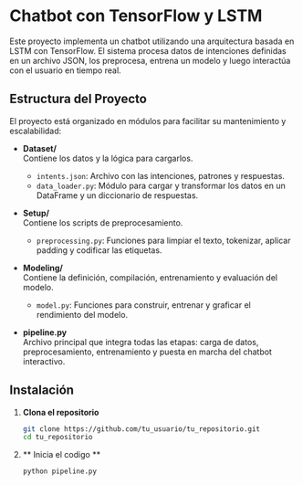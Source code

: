 # Chatbot con TensorFlow y LSTM

Este proyecto implementa un chatbot utilizando una arquitectura basada en LSTM con TensorFlow. El sistema procesa datos de intenciones definidas en un archivo JSON, los preprocesa, entrena un modelo y luego interactúa con el usuario en tiempo real.

## Estructura del Proyecto

El proyecto está organizado en módulos para facilitar su mantenimiento y escalabilidad:

- **Dataset/**  
  Contiene los datos y la lógica para cargarlos.  
  - `intents.json`: Archivo con las intenciones, patrones y respuestas.
  - `data_loader.py`: Módulo para cargar y transformar los datos en un DataFrame y un diccionario de respuestas.

- **Setup/**  
  Contiene los scripts de preprocesamiento.  
  - `preprocessing.py`: Funciones para limpiar el texto, tokenizar, aplicar padding y codificar las etiquetas.

- **Modeling/**  
  Contiene la definición, compilación, entrenamiento y evaluación del modelo.  
  - `model.py`: Funciones para construir, entrenar y graficar el rendimiento del modelo.

- **pipeline.py**  
  Archivo principal que integra todas las etapas: carga de datos, preprocesamiento, entrenamiento y puesta en marcha del chatbot interactivo.

## Instalación

1. **Clona el repositorio**

   ```bash
   git clone https://github.com/tu_usuario/tu_repositorio.git
   cd tu_repositorio

2. ** Inicia el codigo **
    ```bash
   python pipeline.py
